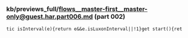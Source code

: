 ### kb/previews_full/flows__master-first__master-only@guest.har.part006.md (part 002)

```md
tic isInterval(e){return e&&e.isLuxonInterval||!1}get start(){ret
```

```
